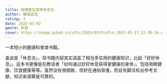 ```yaml
---
title: 哈佛医生高效休息法
author: 猪俣武范
rating: 3
date: 2025-03-02
genre: 科普
cover: https://image.guhub.cn/uPic/2025/03/PixPin_2025-03-27_12-30-24.png
---
```


一本短小的健康科普类书籍。

虽说是「休息法」，但书籍内容其实涵盖了相当多实用的健康知识，比起「好好休息」，这本书更像是在教读者「如何通过好好休息获得更健康的身体」，包括用眼健康、饮食健康等等。虽然没有很细致，但好在通俗易懂，而且有脚注标出参考文献，知识来源算是可靠的。
